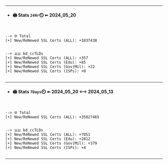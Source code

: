 

---
- #### 🖨️ **Stats** `24Hr`⏲️ ➼ 2024_05_20
```console


--> 🌐 Total
[+] New/ReNewed SSL Certs (ALL): +1837438


--> 🇧🇩 bd_ccTLDs
[+] New/ReNewed SSL Certs (ALL): +357
[+] New/ReNewed SSL Certs (Edu): +85
[+] New/ReNewed SSL Certs (Gov|Mil): +22
[+] New/ReNewed SSL Certs (ISPs): +0


```

---
- #### 🖨️ **Stats** `7Days`⏲️ ➼ 2024_05_20 <--> 2024_05_13
```console


--> 🌐 Total
[+] New/ReNewed SSL Certs (ALL): +35827465


--> 🇧🇩 bd_ccTLDs
[+] New/ReNewed SSL Certs (ALL): +7051
[+] New/ReNewed SSL Certs (Edu): +2812
[+] New/ReNewed SSL Certs (Gov|Mil): +379
[+] New/ReNewed SSL Certs (ISPs): +4


```

---


